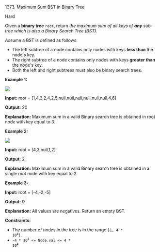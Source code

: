 1373\. Maximum Sum BST in Binary Tree

Hard

Given a **binary tree** `root`, return _the maximum sum of all keys of **any** sub-tree which is also a Binary Search Tree (BST)_.

Assume a BST is defined as follows:

*   The left subtree of a node contains only nodes with keys **less than** the node's key.
*   The right subtree of a node contains only nodes with keys **greater than** the node's key.
*   Both the left and right subtrees must also be binary search trees.

**Example 1:**

![](https://assets.leetcode.com/uploads/2020/01/30/sample_1_1709.png)

**Input:** root = [1,4,3,2,4,2,5,null,null,null,null,null,null,4,6]

**Output:** 20

**Explanation:** Maximum sum in a valid Binary search tree is obtained in root node with key equal to 3.

**Example 2:**

![](https://assets.leetcode.com/uploads/2020/01/30/sample_2_1709.png)

**Input:** root = [4,3,null,1,2]

**Output:** 2

**Explanation:** Maximum sum in a valid Binary search tree is obtained in a single root node with key equal to 2.

**Example 3:**

**Input:** root = [-4,-2,-5]

**Output:** 0

**Explanation:** All values are negatives. Return an empty BST.

**Constraints:**

*   The number of nodes in the tree is in the range <code>[1, 4 * 10<sup>4</sup>]</code>.
*   <code>-4 * 10<sup>4</sup> <= Node.val <= 4 * 10<sup>4</sup></code>